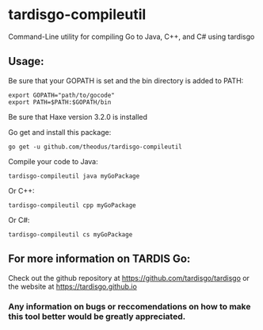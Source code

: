 # tardisgo-compileutil

Command-Line utility for compiling Go to Java, C++, and C# using tardisgo

## Usage:

Be sure that your GOPATH is set and the bin directory is added to PATH:
```
export GOPATH="path/to/gocode"
export PATH=$PATH:$GOPATH/bin
```
Be sure that Haxe version 3.2.0 is installed

Go get and install this package:
```
go get -u github.com/theodus/tardisgo-compileutil
```
Compile your code to Java:
```
tardisgo-compileutil java myGoPackage
```
Or C++:
```
tardisgo-compileutil cpp myGoPackage
```
Or C#:
```
tardisgo-compileutil cs myGoPackage
```

## For more information on TARDIS Go:

Check out the github repository at https://github.com/tardisgo/tardisgo
or the website at https://tardisgo.github.io

### Any information on bugs or reccomendations on how to make this tool better would be greatly appreciated.
